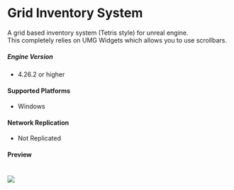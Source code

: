 # Grid Inventory System

A grid based inventory system (Tetris style) for unreal engine.
<br>
This completely relies on UMG Widgets which allows you to use scrollbars.

##### Engine Version
+ 4.26.2 or higher

#### Supported Platforms
+ Windows

#### Network Replication
+ Not Replicated

#### Preview
# ![](https://raw.githubusercontent.com/imneoxyne/grid-inventory-sample/master/Docs/Preview.gif)

